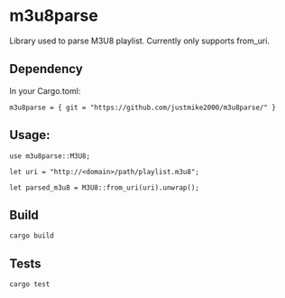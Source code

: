 # m3u8parse

Library used to parse M3U8 playlist.   Currently only supports from_uri.

## Dependency 
In your Cargo.toml:
```
m3u8parse = { git = "https://github.com/justmike2000/m3u8parse/" }
```

## Usage:

```
use m3u8parse::M3U8;

let uri = "http://<domain>/path/playlist.m3u8";

let parsed_m3u8 = M3U8::from_uri(uri).unwrap();
```

## Build

```
cargo build
```

## Tests

```
cargo test
```